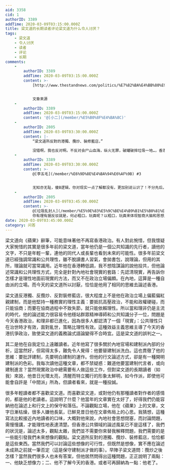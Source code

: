 ```yaml
---
aid: 3358
cid: 1
authorID: 3389
addTime: 2020-03-09T03:15:00.000Z
title: 梁文道的长期读者评论梁文道为什么令人讨厌？
tags:
    - 梁文道
    - 令人讨厌
    - 读者
    - 评论
    - 长期
comments:
    -
        authorID: 3389
        addTime: 2020-03-09T03:15:00.000Z
        content: >-
            [http://www.thestandnews.com/politics/%E7%82%BA%E4%BB%80%E9%BA%BC%E6%A2%81%E6%96%87%E9%81%93%E4%BB%A4%E4%BA%BA%E8%A8%8E%E5%8E%AD/](https://www.thestandnews.com/politics/%E7%82%BA%E4%BB%80%E9%BA%BC%E6%A2%81%E6%96%87%E9%81%93%E4%BB%A4%E4%BA%BA%E8%A8%8E%E5%8E%AD/)


            文章来源
    -
        authorID: 3389
        addTime: 2020-03-09T03:15:00.000Z
        content: '@[小二](/member/%E5%B0%8F%E4%BA%8C)'
    -
        authorID: 2805
        addTime: 2020-03-09T03:30:00.000Z
        content: |-
            “梁文道所反對的港獨、攬炒、裝修藍店，”

            没错啊，我也反对啊。不反对会尸山血海，纵火无罪，破罐破摔垃圾一地…，香港变臭港，只有没心没肺没脑的才会兴高采烈。
    -
        authorID: 3389
        addTime: 2020-03-09T03:30:00.000Z
        content: >-
            @[李五毛](/member/%E6%9D%8E%E4%BA%94%E6%AF%9B) #3


            无知亦无耻，傻B逻辑，你对现实一点了解都没有，更加别说认识了！不分先后，无脑断章取义，骂你五毛真没骂错！小骂大帮忙的蠢B，毕竟你的智商大脑和思想维持在有知觉但是未开窍的阶段！懒得和你废话解释！
    -
        authorID: 2805
        addTime: 2020-03-09T03:45:00.000Z
        content: >-
            @[垃圾乱封人](/member/%E5%9E%83%E5%9C%BE%E4%B9%B1%E5%B0%81%E4%BA%BA) #4
            你有理有据反驳就是，何必粗口，玩粪呢？以粗口，玩粪来体现智商大脑和思想只会证明你是活在粪坑中的一蛆虫。
date: 2020-03-09T03:45:00.000Z
category: 问答
---
```


梁文道向《蘋果》辭筆，可能意味著他不再寫香港政治。有人對此惋惜，但我懷疑大家惋惜的其實是很多年前的梁文道，當年他仍是一個公共知識的先行者，讀他的文字，不只是年輕一輩，連他的同代人或長輩也看到未來的可能性。很多年前梁文道已經強調常識和公共理性，雖不脫讀書人習氣，會拋書包，說理論，但用的其所，理論就可當常識用。近年他在香港轉低調，我不想陰謀論的說他投共，但他論述常識和公共理性方式，完全是針對內地社會現實的套路：先認清現實，再告訴你怎樣才是理性地面前現實的方法，而又不在政治立場偏頗。在內地，這算是一種自由派的立場。而今天的梁文道所以討厭，恰恰是他用了相同的思維去論述香港。

梁文道反港獨、反攬炒、反對裝修藍店，很大程度上不是他在政治立場上偏藍偏紅親建制，而是他堅持一種務實的理性主義：要抵抗高壓政治，不能和政權硬碰，而只能協商；而要在協商過程中不致失節，就只能依賴理性。所以當和理非仍是主流的時代，他的論述能力很容易令他穩站群眾精神導師和公共知識分子一位，問題是今天香港政治，和理非都已進化，因為很多人都認清了一個「現實」：公共理性只在治世時才有效，面對亂世，策略比理性有效。這種效益主義思維主導了今天的香港抗爭政治，致使梁文道的義務論式語論變得不合時宜。這是梁文道的誤判之一。

其二是他在自我定位上遠離讀者。近年他寫了很多關於內地官場和建制派內部的分析，這當然好，但寫得太多，難免令人覺得：他要替建制派洗白。這也貫徹了他的思維：要批評建制，先要明白建制的運作。但他的行文論述方式，卻是有一種開明建制派的色彩。我每次讀他這種文章，都不禁疑惑：難道他要當建制代言者，或向建制進言？當然現實政治中總需要有人做這些工作，但對梁文道的長期讀者（如我）來說，他昔日光環太亮，清醒而特立獨行的形象太鮮明，如今作派，即使他可能會自許是「中間派」所為，但讀者看來，就是一種投誠。

很多年輕讀者都不喜歡梁文道。而喜歡梁文道，或對他仍有那種讀者對作者的感情的，都是他的老讀者。這說明了什麼？他當年的文章實在太好了，好得我們仍能容納他在論述上和行文上的保守和落伍。不論觀點立場，他在《蘋果》上的文章，文字日漸枯燥，很多人嫌他長氣，已鮮見昔日他在文章佈局上的心思。我猜想，這種寫法比較接近內地讀者的口味，大概對他來說，內地社會思想閉塞，而討論問題，需慢慢講，才能理性地表達清楚。但香港公共領域的論述風氣已不是這樣了，我們的狀況是，論述太多，觀點太雜，我們並不需要你來替我解釋問題，我們需要的是一些能引發我們未來想像的觀點。梁文道所反對的港獨、攬炒、裝修藍店，恰恰都是這些東西。當然我們可以討論這些想像的可行性，但既然是想像，實不應在論述未成熟之前就一筆否定（這是保守建制派才做的事）。早陣子梁文道問：攬炒之後怎樣？當然我們很多人也未有答案，但他居然問得出這種問題，正正說明了兩點：一、他缺乏想像力；二、他不了解今天的香港。或者可再歸納為一點：他老了。
